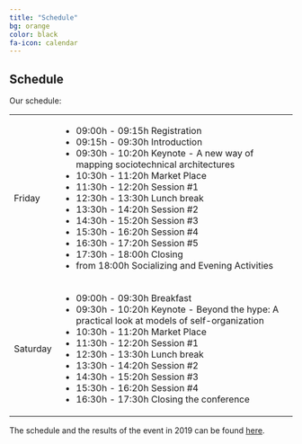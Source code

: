 ```yaml
---
title: "Schedule"
bg: orange
color: black
fa-icon: calendar
---
```


## Schedule

Our schedule:

<table class="schedule">
    <tr>
        <td class="day">Friday</td>
        <td>
            <ul>
                <li>09:00h - 09:15h Registration</li>
                <li>09:15h - 09:30h Introduction</li>
                <li>09:30h - 10:20h Keynote - A new way of mapping sociotechnical architectures</li>
                <li>10:30h - 11:20h Market Place</li>
                <li>11:30h - 12:20h Session #1</li>
                <li>12:30h - 13:30h Lunch break</li>
                <li>13:30h - 14:20h Session #2</li>
                <li>14:30h - 15:20h Session #3</li>
                <li>15:30h - 16:20h Session #4</li>
                <li>16:30h - 17:20h Session #5</li>
                <li>17:30h - 18:00h Closing</li>
                <li>from 18:00h Socializing and Evening Activities</li>
            </ul>
        </td>
    </tr>
    <tr>
        <td class="day">Saturday</td>
        <td>
            <ul>
                <li>09:00h - 09:30h Breakfast</li>
                <li>09:30h - 10:20h Keynote - Beyond the hype: A practical look at models of self-organization</li>
                <li>10:30h - 11:20h Market Place</li>
                <li>11:30h - 12:20h Session #1</li>
                <li>12:30h - 13:30h Lunch break</li>
                <li>13:30h - 14:20h Session #2</li>
                <li>14:30h - 15:20h Session #3</li>
                <li>15:30h - 16:20h Session #4</li>
                <li>16:30h - 17:30h Closing the conference</li>
            </ul>
        </td>
    </tr>
</table>

The schedule and the results of the event in 2019 can be found <a href="schedule_2019">here</a>.
